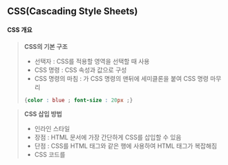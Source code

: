 ## CSS(Cascading Style Sheets)

#### CSS 개요

>__CSS의 기본 구조__
>
>- 선택자 : CSS를 적용할 영역을 선택할 때 사용
>- CSS 명령 : CSS 속성과 값으로 구성
>- CSS 명령의 마침 : 가 CSS 명령의 맨뒤에 세미클론을 붙여 CSS 명령 마무리
>
>```css
>{color : blue ; font-size : 20px ;}
>```



>__CSS 삽입 방법__
>
>- 인라인 스타일
>  - 장점 : HTML 문서에 가장 간단하게 CSS를 삽입할 수 있음
>  - 단점 : CSS를 HTML 태그와 같은 행에 사용하여 HTML 태그가 복잡해짐
>-  CSS 코드를 <Style> 태그 내에 삽입하는 방식
>- 외부 스타일 시트 : CSS 부분을 별도의 파일로 만들어서 HTML 부분과 완전히 분리하는 방식



>__아이디 선택자__
>
>- #으로 시작하며 웹 페이지에서 CSS로 꾸미고자 하는 영역을 지정하는 역할
>- 하나의 웹 페이지에서 유일해야 하고 중복 사용 불가



>__클래스 선택자__
>
>- 두 개 이상의 영역을 CSS로 꾸미고자 할 떄 사용



__주석문__

>/* */ 로 주석 처리